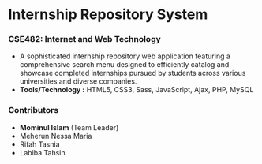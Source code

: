 # Internship Repository System
### CSE482: Internet and Web Technology
- A sophisticated internship repository web application featuring a comprehensive search menu designed to efficiently catalog and showcase completed internships pursued by students across various universities and diverse companies.
- <b>Tools/Technology :</b> HTML5, CSS3, Sass, JavaScript, Ajax, PHP, MySQL

### Contributors
- <b>Mominul Islam</b> (Team Leader)
- Meherun Nessa Maria
- Rifah Tasnia
- Labiba Tahsin
